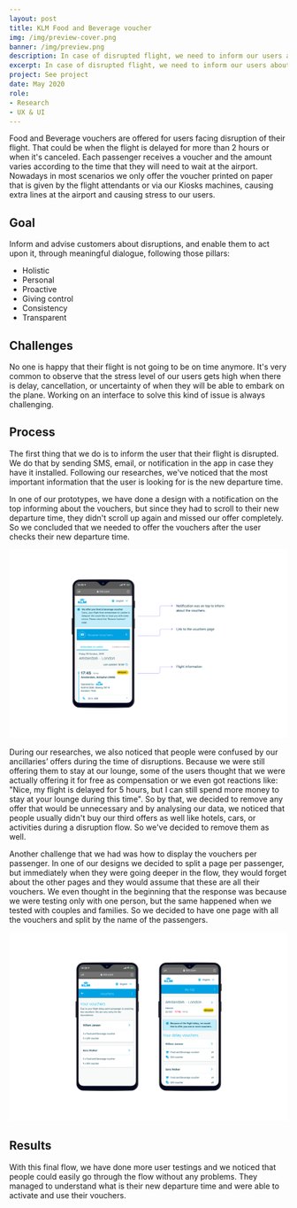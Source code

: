 ```yaml
---
layout: post
title: KLM Food and Beverage voucher
img: /img/preview-cover.png
banner: /img/preview.png
description: In case of disrupted flight, we need to inform our users about their flight being delayed or cancelled. To compensate for the disruption, we also offer Food and Beverage vouchers. 
excerpt: In case of disrupted flight, we need to inform our users about their flight being delayed or cancelled. To compensate for the disruption, we also offer Food and Beverage vouchers. 
project: See project
date: May 2020
role:
- Research
- UX & UI
---
```



Food and Beverage vouchers are offered for users facing disruption of their flight. That could be when the flight is delayed for more than 2 hours or when it's canceled. Each passenger receives a voucher and the amount varies according to the time that they will need to wait at the airport. Nowadays in most scenarios we only offer the voucher printed on paper that is given by the flight attendants or via our Kiosks machines, causing extra lines at the airport and causing stress to our users. 

## Goal

Inform and advise customers about disruptions, and enable them to act upon it, through meaningful dialogue, following those pillars: 

- Holistic 
- Personal 
- Proactive 
- Giving control 
- Consistency 
- Transparent 

## Challenges

No one is happy that their flight is not going to be on time anymore. It's very common to observe that the stress level of our users gets high when there is delay, cancellation, or uncertainty of when they will be able to embark on the plane. Working on an interface to solve this kind of issue is always challenging.

## Process

The first thing that we do is to inform the user that their flight is disrupted. We do that by sending SMS, email, or notification in the app in case they have it installed. Following our researches, we've noticed that the most important information that the user is looking for is the new departure time. 

In one of our prototypes, we have done a design with a notification on the top informing about the vouchers, but since they had to scroll to their new departure time, they didn't scroll up again and missed our offer completely. So we concluded that we needed to offer the vouchers after the user checks their new departure time.

![content](/img/notification-example.jpg)

During our researches, we also noticed that people were confused by our ancillaries’ offers during the time of disruptions. Because we were still offering them to stay at our lounge, some of the users thought that we were actually offering it for free as compensation or we even got reactions like: "Nice, my flight is delayed for 5 hours, but I can still spend more money to stay at your lounge during this time".  So by that, we decided to remove any offer that would be unnecessary and by analysing our data, we noticed that people usually didn't buy our third offers as well like hotels, cars, or activities during a disruption flow. So we've decided to remove them as well. 

Another challenge that we had was how to display the vouchers per passenger. In one of our designs we decided to split a page per passenger, but immediately when they were going deeper in the flow, they would forget about the other pages and they would assume that these are all their vouchers. We even thought in the beginning that the response was because we were testing only with one person, but the same happened when we tested with couples and families. So we decided to have one page with all the vouchers and split by the name of the passengers. 

![content](/img/vouchers-passenger.png)

## Results

With this final flow, we have done more user testings and we noticed that people could easily go through the flow without any problems. They managed to understand what is their new departure time and were able to activate and use their vouchers. 
